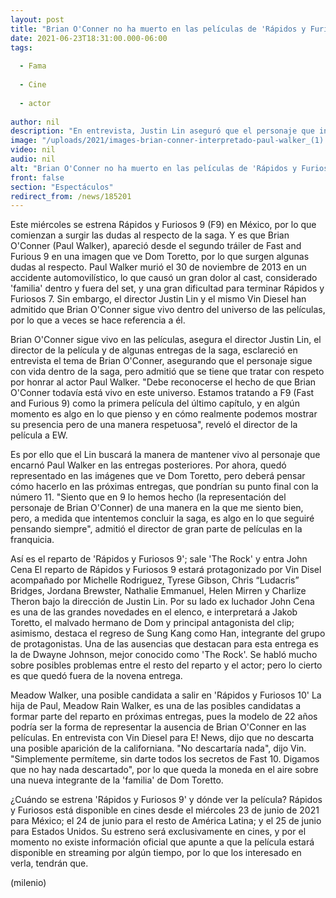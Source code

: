 ```yaml
---
layout: post
title: "Brian O'Conner no ha muerto en las películas de 'Rápidos y Furiosos', asegura director"
date: 2021-06-23T18:31:00.000-06:00
tags:
  
  - Fama
  
  - Cine
  
  - actor
  
author: nil
description: "En entrevista, Justin Lin aseguró que el personaje que interpretó Paul Walker, Brian O'Conner, sigue con vida dentro del universo de las películas protagonizadas por Vin Diesel. "
image: "/uploads/2021/images-brian-conner-interpretado-paul-walker_(1).jpg"
video: nil
audio: nil
alt: "Brian O'Conner no ha muerto en las películas de 'Rápidos y Furiosos', asegura director"
front: false
section: "Espectáculos"
redirect_from: /news/185201
---
```


Este miércoles se estrena Rápidos y Furiosos 9 (F9) en México, por lo que comienzan a surgir las dudas al respecto de la saga. Y es que Brian O'Conner (Paul Walker), apareció desde el segundo tráiler de Fast and Furious 9 en una imagen que ve Dom Toretto, por lo que surgen algunas dudas al respecto.  Paul Walker murió el 30 de noviembre de 2013 en un accidente automovilístico, lo que causó un gran dolor al cast, considerado 'familia' dentro y fuera del set, y una gran dificultad para terminar Rápidos y Furiosos 7. Sin embargo, el director Justin Lin y el mismo Vin Diesel han admitido que Brian O'Conner sigue vivo dentro del universo de las películas, por lo que a veces se hace referencia a él. 

Brian O'Conner sigue vivo en las películas, asegura el director Justin Lin, el director de la película y de algunas entregas de la saga, esclareció en entrevista el tema de Brian O'Conner, asegurando que el personaje sigue con vida dentro de la saga, pero admitió que se tiene que tratar con respeto por honrar al actor Paul Walker. "Debe reconocerse el hecho de que Brian O'Conner todavía está vivo en este universo. Estamos tratando a F9 (Fast and Furious 9) como la primera película del último capítulo, y en algún momento es algo en lo que pienso y en cómo realmente podemos mostrar su presencia pero de una manera respetuosa", reveló el director de la película a EW. 

Es por ello que el Lin buscará la manera de mantener vivo al personaje que encarnó Paul Walker en las entregas posteriores. Por ahora, quedó representado en las imágenes que ve Dom Toretto, pero deberá pensar cómo hacerlo en las próximas entregas, que pondrían su punto final con la número 11. "Siento que en 9 lo hemos hecho (la representación del personaje de Brian O'Conner) de una manera en la que me siento bien, pero, a medida que intentemos concluir la saga, es algo en lo que seguiré pensando siempre", admitió el director de gran parte de películas en la franquicia.

Así es el reparto de 'Rápidos y Furiosos 9'; sale 'The Rock' y entra John Cena El reparto de Rápidos y Furiosos 9 estará protagonizado por Vin Disel acompañado por Michelle Rodriguez, Tyrese Gibson, Chris “Ludacris” Bridges, Jordana Brewster, Nathalie Emmanuel, Helen Mirren y Charlize Theron bajo la dirección de Justin Lin.  Por su lado ex luchador John Cena es una de las grandes novedades en el elenco, e interpretará a Jakob Toretto, el malvado hermano de Dom y principal antagonista del clip; asimismo, destaca el regreso de Sung Kang como Han, integrante del grupo de protagonistas. Una de las ausencias que destacan para esta entrega es la de Dwayne Johnson, mejor conocido como 'The Rock'. Se habló mucho sobre posibles problemas entre el resto del reparto y el actor; pero lo cierto es que quedó fuera de la novena entrega.

Meadow Walker, una posible candidata a salir en 'Rápidos y Furiosos 10' La hija de Paul, Meadow Rain Walker, es una de las posibles candidatas a formar parte del reparto en próximas entregas, pues la modelo de 22 años podría ser la forma de representar la ausencia de Brian O'Conner en las películas. En entrevista con Vin Diesel para E! News, dijo que no descarta una posible aparición de la californiana. "No descartaría nada", dijo Vin. "Simplemente permíteme, sin darte todos los secretos de Fast 10. Digamos que no hay nada descartado", por lo que queda la moneda en el aire sobre una nueva integrante de la 'familia' de Dom Toretto.

¿Cuándo se estrena 'Rápidos y Furiosos 9' y dónde ver la película? Rápidos y Furiosos está disponible en cines desde el miércoles 23 de junio de 2021 para México; el 24 de junio para el resto de América Latina; y el 25 de junio para Estados Unidos. Su estreno será exclusivamente en cines, y por el momento no existe información oficial que apunte a que la película estará disponible en streaming por algún tiempo, por lo que los interesado en verla, tendrán que.

(milenio)